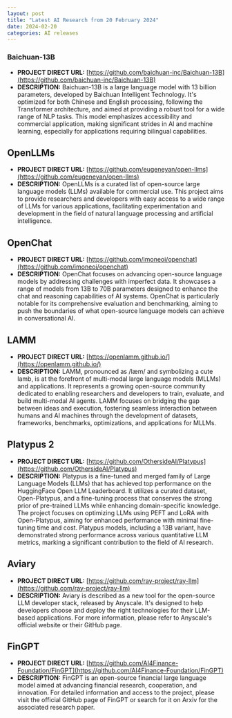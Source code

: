 ```yaml
---
layout: post
title: "Latest AI Research from 20 February 2024"
date: 2024-02-20
categories: AI releases
---
```



### Baichuan-13B

- **PROJECT DIRECT URL:** [https://github.com/baichuan-inc/Baichuan-13B](https://github.com/baichuan-inc/Baichuan-13B)
- **DESCRIPTION:** Baichuan-13B is a large language model with 13 billion parameters, developed by Baichuan Intelligent Technology. It's optimized for both Chinese and English processing, following the Transformer architecture, and aimed at providing a robust tool for a wide range of NLP tasks. This model emphasizes accessibility and commercial application, making significant strides in AI and machine learning, especially for applications requiring bilingual capabilities​​​​​.


## OpenLLMs

- **PROJECT DIRECT URL:** [https://github.com/eugeneyan/open-llms](https://github.com/eugeneyan/open-llms)
- **DESCRIPTION:** OpenLLMs is a curated list of open-source large language models (LLMs) available for commercial use. This project aims to provide researchers and developers with easy access to a wide range of LLMs for various applications, facilitating experimentation and development in the field of natural language processing and artificial intelligence.

## OpenChat

- **PROJECT DIRECT URL:** [https://github.com/imoneoi/openchat](https://github.com/imoneoi/openchat)
- **DESCRIPTION:** OpenChat focuses on advancing open-source language models by addressing challenges with imperfect data. It showcases a range of models from 13B to 70B parameters designed to enhance the chat and reasoning capabilities of AI systems. OpenChat is particularly notable for its comprehensive evaluation and benchmarking, aiming to push the boundaries of what open-source language models can achieve in conversational AI.

## LAMM

- **PROJECT DIRECT URL:** [https://openlamm.github.io/](https://openlamm.github.io/)
- **DESCRIPTION:** LAMM, pronounced as /læm/ and symbolizing a cute lamb, is at the forefront of multi-modal large language models (MLLMs) and applications. It represents a growing open-source community dedicated to enabling researchers and developers to train, evaluate, and build multi-modal AI agents. LAMM focuses on bridging the gap between ideas and execution, fostering seamless interaction between humans and AI machines through the development of datasets, frameworks, benchmarks, optimizations, and applications for MLLMs.


## Platypus 2

- **PROJECT DIRECT URL:** [https://github.com/OthersideAI/Platypus](https://github.com/OthersideAI/Platypus)
- **DESCRIPTION:** Platypus is a fine-tuned and merged family of Large Language Models (LLMs) that has achieved top performance on the HuggingFace Open LLM Leaderboard. It utilizes a curated dataset, Open-Platypus, and a fine-tuning process that conserves the strong prior of pre-trained LLMs while enhancing domain-specific knowledge. The project focuses on optimizing LLMs using PEFT and LoRA with Open-Platypus, aiming for enhanced performance with minimal fine-tuning time and cost. Platypus models, including a 13B variant, have demonstrated strong performance across various quantitative LLM metrics, marking a significant contribution to the field of AI research.


## Aviary

- **PROJECT DIRECT URL:** [https://github.com/ray-project/ray-llm](https://github.com/ray-project/ray-llm)
- **DESCRIPTION:** Aviary is described as a new tool for the open-source LLM developer stack, released by Anyscale. It's designed to help developers choose and deploy the right technologies for their LLM-based applications. For more information, please refer to Anyscale's official website or their GitHub page​.

## FinGPT

- **PROJECT DIRECT URL:** [https://github.com/AI4Finance-Foundation/FinGPT](https://github.com/AI4Finance-Foundation/FinGPT)
- **DESCRIPTION:** FinGPT is an open-source financial large language model aimed at advancing financial research, cooperation, and innovation. For detailed information and access to the project, please visit the official GitHub page of FinGPT or search for it on Arxiv for the associated research paper​.



